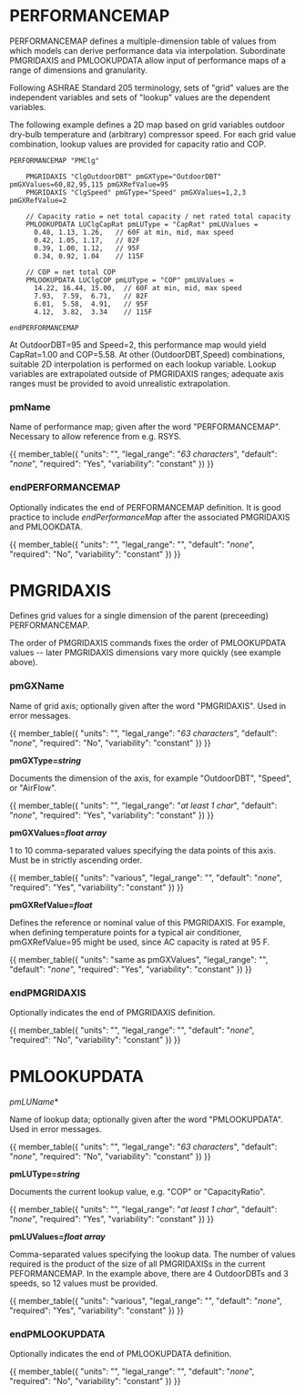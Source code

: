 # PERFORMANCEMAP

PERFORMANCEMAP defines a multiple-dimension table of values from which models can derive performance data via interpolation.  Subordinate PMGRIDAXIS and PMLOOKUPDATA allow input of performance maps of a range of dimensions and granularity.

Following ASHRAE Standard 205 terminology, sets of "grid" values are the independent variables and sets of "lookup" values are the dependent variables.

The following example defines a 2D map based on grid variables outdoor dry-bulb temperature and (arbitrary) compressor speed.  For each grid value combination, lookup values are provided for capacity ratio and COP.

    PERFORMANCEMAP "PMClg"

        PMGRIDAXIS "ClgOutdoorDBT" pmGXType="OutdoorDBT" pmGXValues=60,82,95,115 pmGXRefValue=95
        PMGRIDAXIS "ClgSpeed" pmGType="Speed" pmGXValues=1,2,3 pmGXRefValue=2

        // Capacity ratio = net total capacity / net rated total capacity
        PMLOOKUPDATA LUClgCapRat pmLUType = "CapRat" pmLUValues =
          0.48, 1.13, 1.26,   // 60F at min, mid, max speed
          0.42, 1.05, 1.17,   // 82F
          0.39, 1.00, 1.12,   // 95F
          0.34, 0.92, 1.04    // 115F

        // COP = net total COP
        PMLOOKUPDATA LUClgCOP pmLUType = "COP" pmLUValues =
          14.22, 16.44, 15.00,  // 60F at min, mid, max speed
          7.93,  7.59,  6.71,   // 82F
          6.01,  5.58,  4.91,   // 95F
          4.12,  3.82,  3.34    // 115F

    endPERFORMANCEMAP

At OutdoorDBT=95 and Speed=2, this performance map would yield CapRat=1.00 and COP=5.58.  At other (OutdoorDBT,Speed) combinations, suitable 2D interpolation is performed on each lookup variable.  Lookup variables are extrapolated outside of PMGRIDAXIS ranges; adequate axis ranges must be provided to avoid unrealistic extrapolation.

### pmName

Name of performance map; given after the word "PERFORMANCEMAP".   Necessary to allow reference from e.g. RSYS.

{{
  member_table({
    "units": "",
    "legal_range": "*63 characters*", 
    "default": "*none*",
    "required": "Yes",
    "variability": "constant" 
  })
}}

### endPERFORMANCEMAP

Optionally indicates the end of PERFORMANCEMAP definition.  It is good practice to include *endPerformanceMap* after the associated PMGRIDAXIS and PMLOOKDATA.

{{
  member_table({
    "units": "",
    "legal_range": "", 
    "default": "*none*",
    "required": "No",
    "variability": "constant" 
  })
}}



# PMGRIDAXIS

Defines grid values for a single dimension of the parent (preceeding) PERFORMANCEMAP.

The order of PMGRIDAXIS commands fixes the order of PMLOOKUPDATA values -- later PMGRIDAXIS dimensions vary more quickly (see example above).

### pmGXName

Name of grid axis; optionally given after the word "PMGRIDAXIS".  Used in error messages.

{{
  member_table({
    "units": "",
    "legal_range": "*63 characters*", 
    "default": "*none*",
    "required": "No",
    "variability": "constant" 
  })
}}

**pmGXType=*string***

Documents the dimension of the axis, for example "OutdoorDBT", "Speed", or "AirFlow".

{{
  member_table({
    "units": "",
    "legal_range": "*at least 1 char*", 
    "default": "*none*",
    "required": "Yes",
    "variability": "constant" 
  })
}}

**pmGXValues=*float array***

1 to 10 comma-separated values specifying the data points of this axis.  Must be in strictly ascending order.

{{
  member_table({
    "units": "various",
    "legal_range": "", 
    "default": "*none*",
    "required": "Yes",
    "variability": "constant" 
  })
}}

**pmGXRefValue=*float***

Defines the reference or nominal value of this PMGRIDAXIS.  For example, when defining temperature points for a typical air conditioner, pmGXRefValue=95 might be used, since AC capacity is rated at 95 F. 

{{
  member_table({
    "units": "same as pmGXValues",
    "legal_range": "", 
    "default": "*none*",
    "required": "Yes",
    "variability": "constant" 
  })
}}

### endPMGRIDAXIS

Optionally indicates the end of PMGRIDAXIS definition.

{{
  member_table({
    "units": "",
    "legal_range": "", 
    "default": "*none*",
    "required": "No",
    "variability": "constant" 
  })
}}



# PMLOOKUPDATA

*pmLUName**

Name of lookup data; optionally given after the word "PMLOOKUPDATA".  Used in error messages.

{{
  member_table({
    "units": "",
    "legal_range": "*63 characters*", 
    "default": "*none*",
    "required": "No",
    "variability": "constant" 
  })
}}

**pmLUType=*string***

Documents the current lookup value, e.g. "COP" or "CapacityRatio".

{{
  member_table({
    "units": "",
    "legal_range": "*at least 1 char*", 
    "default": "*none*",
    "required": "Yes",
    "variability": "constant" 
  })
}}

**pmLUValues=*float array***

Comma-separated values specifying the lookup data.  The number of values required is the product of the size of all PMGRIDAXISs in the current PEFORMANCEMAP.  In the example above, there are 4 OutdoorDBTs and 3 speeds, so 12 values must be provided.

{{
  member_table({
    "units": "various",
    "legal_range": "", 
    "default": "*none*",
    "required": "Yes",
    "variability": "constant" 
  })
}}

### endPMLOOKUPDATA

Optionally indicates the end of PMLOOKUPDATA definition.

{{
  member_table({
    "units": "",
    "legal_range": "", 
    "default": "*none*",
    "required": "No",
    "variability": "constant" 
  })
}}